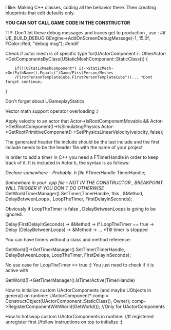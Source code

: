 I like: Making C++ classes, coding all the behavior there. Then creating blueprints that edit defaults only.

**YOU CAN NOT CALL GAME CODE IN THE CONSTRUCTOR**

TIP: Don't let these debug messages and traces get to production , use :
#if UE_BUILD_DEBUG
     GEngine->AddOnScreenDebugMessage(-1, 15.0f, FColor::Red, "debug msg");
 #endif

Check if actor mesh is of specific type
for(UActorComponent  i : OtherActor->GetComponentsByClass(UStaticMeshComponent::StaticClass()) {
 
        if(((UStaticMeshComponent*) i)->StaticMesh->GetPathName().Equals("/Game/FirstPerson/Meshes
        /FirstPersonTemplateCube.FirstPersonTemplateCube"))... *Dont forget continue;
 }

Don't forget about UGameplayStatics

Vector math support operator overloading :)

Apply velocity to an actor that Actor->IsRootComponentMovable && Actor->GetRootComponent()->IsSimulatingPhysics
Actor->GetRootPrimitiveComponent()->SetPhysicsLinearVelocity(velocity, false);

The generated header file include should be the last include and the first include needs to be the header file
with the name of your project

In order to add a timer in C++ you need a FTimerHandle in order to keep track of it. It is included in Actor.h, the syntax
is as follows:

*Declare somewhere - Probably .h file*
FTimerHandle TimerHandle;

*Somewhere in your .cpp file - NOT IN THE CONSTRUCTOR , BREAKPOINT WILL TRIGGER IF YOU DON'T DO OTHERWISE*
GetWorldTimerManager().SetTimer(TimerHandle, this , &Method, DelayBetweenLoops , LoopTheTimer, FirstDelayInSeconds);

Obviously if LoopTheTimer is false , DelayBetweenLoops is going to be ignored.

Delay(FirstDelayInSeconds) -> &Method -> If LoopTheTimer == true -> Delay (DelayBetweenLoops) -> &Method -> ... *Till 
timer is stopped

You can have timers without a class and method reference:

GetWorld()->GetTimerManager().SetTimer(TimerHandle, DelayBetweenLoops, LoopTheTimer, FirstDelayInSeconds);

No use case for LoopTheTimer == true :) You just need to check if it is active with 

GetWorld()->GetTimerManager().IsTimerActive(TimerHandle)

How to initialize custom UActorComponents (and maybe UObjects in general) on runtime:
UActorComponent* comp = ConstructObject<UActorComponent>(UActorComponent::StaticClass(), Owner);
comp->RegisterComponentWithWorld(GetWorld()); //Only for UActorComponents

How to hotswap custom UActorComponents in runtime:
//If registered unregister first
//follow instructions on top to initialize :)
